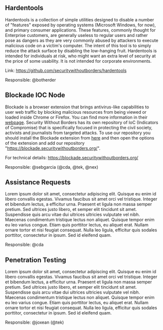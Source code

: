 ## Hardentools
Hardentools is a collection of simple utilities designed to disable a number of "features" exposed by operating systems (Microsoft Windows, for now), and primary consumer applications. These features, commonly thought for Enterprise customers, are generally useless to regular users and rather pose as dangers as they are very commonly abused by attackers to execute malicious code on a victim's computer. The intent of this tool is to simply reduce the attack surface by disabling the low-hanging fruit. Hardentools is intended for individuals at risk, who might want an extra level of security at the price of some usability. It is not intended for corporate environments.

Link: https://github.com/securitywithoutborders/hardentools

Responsible: @botherder

## Blockade IOC Node
Blockade is a browser extension that brings antivirus-like capabilities to user web traffic by blocking malicious resources from being viewed or loaded inside Chrome or Firefox. You can find more information in their [webpage](https://www.blockade.io). Security Without Borders has its own repository of IoC (Indicators of Compromise) that is specifically focused in protecting the civil society, activists and journalists from targeted attacks. To use our repository you should install the Blockade extension from [here](https://github.com/blockadeio/chrome_extension) and then open the options of the extension and add our repository "https://blockade.securitywithoutborders.org/".

For technical details: https://blockade.securitywithoutborders.org/

Responsible: @sebgarcia (@cda, @tek, @nex)

## Assistance Requests

Lorem ipsum dolor sit amet, consectetur adipiscing elit. Quisque eu enim id libero convallis egestas. Vivamus faucibus sit amet orci vel tristique. Integer et bibendum lectus, a efficitur urna. Praesent et ligula non massa semper pretium. Sed ultrices justo libero, et semper elit tincidunt sit amet. Suspendisse quis arcu vitae dui ultrices ultricies vulputate vel nibh. Maecenas condimentum tristique lectus non aliquet. Quisque tempor enim eu leo varius congue. Etiam quis porttitor lectus, eu aliquet erat. Nullam ornare tortor et nisi feugiat consequat. Nulla leo ligula, efficitur quis sodales porttitor, consectetur in ipsum. Sed id eleifend quam.

Responsible: @cda

## Penetration Testing

Lorem ipsum dolor sit amet, consectetur adipiscing elit. Quisque eu enim id libero convallis egestas. Vivamus faucibus sit amet orci vel tristique. Integer et bibendum lectus, a efficitur urna. Praesent et ligula non massa semper pretium. Sed ultrices justo libero, et semper elit tincidunt sit amet. Suspendisse quis arcu vitae dui ultrices ultricies vulputate vel nibh. Maecenas condimentum tristique lectus non aliquet. Quisque tempor enim eu leo varius congue. Etiam quis porttitor lectus, eu aliquet erat. Nullam ornare tortor et nisi feugiat consequat. Nulla leo ligula, efficitur quis sodales porttitor, consectetur in ipsum. Sed id eleifend quam.

Responsible: @joxean (@tek)

